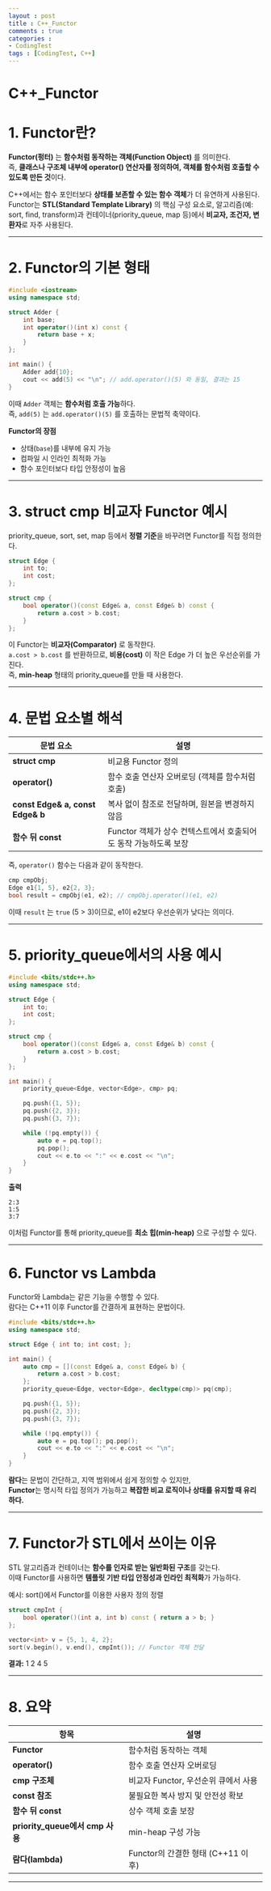 ```yaml
---
layout : post
title : C++_Functor
comments : true
categories : 
- CodingTest
tags : [CodingTest, C++]
---
```


# C++_Functor

# 1. Functor란?

**Functor(펑터)** 는 **함수처럼 동작하는 객체(Function Object)** 를 의미한다.  
즉, **클래스나 구조체 내부에 operator() 연산자를 정의하여, 객체를 함수처럼 호출할 수 있도록 만든 것**이다.

C++에서는 함수 포인터보다 **상태를 보존할 수 있는 함수 객체**가 더 유연하게 사용된다.  
Functor는 **STL(Standard Template Library)** 의 핵심 구성 요소로, 알고리즘(예: sort, find, transform)과 컨테이너(priority_queue, map 등)에서 **비교자, 조건자, 변환자**로 자주 사용된다.

---

# 2. Functor의 기본 형태

```cpp
#include <iostream>
using namespace std;

struct Adder {
    int base;
    int operator()(int x) const {
        return base + x;
    }
};

int main() {
    Adder add{10};
    cout << add(5) << "\n"; // add.operator()(5) 와 동일, 결과는 15
}
```

이때 `Adder` 객체는 **함수처럼 호출 가능**하다.  
즉, `add(5)` 는 `add.operator()(5)` 를 호출하는 문법적 축약이다.

**Functor의 장점**
- 상태(`base`)를 내부에 유지 가능
- 컴파일 시 인라인 최적화 가능
- 함수 포인터보다 타입 안정성이 높음

---

# 3. struct cmp 비교자 Functor 예시

priority_queue, sort, set, map 등에서 **정렬 기준**을 바꾸려면 Functor를 직접 정의한다.

```cpp
struct Edge {
    int to;
    int cost;
};

struct cmp {
    bool operator()(const Edge& a, const Edge& b) const {
        return a.cost > b.cost;
    }
};
```

이 Functor는 **비교자(Comparator)** 로 동작한다.  
`a.cost > b.cost` 를 반환하므로, **비용(cost)** 이 작은 Edge 가 더 높은 우선순위를 가진다.  
즉, **min-heap** 형태의 priority_queue를 만들 때 사용한다.

---

# 4. 문법 요소별 해석

| 문법 요소 | 설명 |
|------------|------|
| **struct cmp** | 비교용 Functor 정의 |
| **operator()** | 함수 호출 연산자 오버로딩 (객체를 함수처럼 호출) |
| **const Edge& a, const Edge& b** | 복사 없이 참조로 전달하며, 원본을 변경하지 않음 |
| **함수 뒤 const** | Functor 객체가 상수 컨텍스트에서 호출되어도 동작 가능하도록 보장 |

즉, `operator()` 함수는 다음과 같이 동작한다.

```cpp
cmp cmpObj;
Edge e1{1, 5}, e2{2, 3};
bool result = cmpObj(e1, e2); // cmpObj.operator()(e1, e2)
```

이때 `result` 는 `true` (5 > 3)이므로, e1이 e2보다 우선순위가 낮다는 의미다.

---

# 5. priority_queue에서의 사용 예시

```cpp
#include <bits/stdc++.h>
using namespace std;

struct Edge {
    int to;
    int cost;
};

struct cmp {
    bool operator()(const Edge& a, const Edge& b) const {
        return a.cost > b.cost;
    }
};

int main() {
    priority_queue<Edge, vector<Edge>, cmp> pq;

    pq.push({1, 5});
    pq.push({2, 3});
    pq.push({3, 7});

    while (!pq.empty()) {
        auto e = pq.top();
        pq.pop();
        cout << e.to << ":" << e.cost << "\n";
    }
}
```

**출력**
```
2:3
1:5
3:7
```

이처럼 Functor를 통해 priority_queue를 **최소 힙(min-heap)** 으로 구성할 수 있다.

---

# 6. Functor vs Lambda

Functor와 Lambda는 같은 기능을 수행할 수 있다.  
람다는 C++11 이후 Functor를 간결하게 표현하는 문법이다.

```cpp
#include <bits/stdc++.h>
using namespace std;

struct Edge { int to; int cost; };

int main() {
    auto cmp = [](const Edge& a, const Edge& b) {
        return a.cost > b.cost;
    };
    priority_queue<Edge, vector<Edge>, decltype(cmp)> pq(cmp);

    pq.push({1, 5});
    pq.push({2, 3});
    pq.push({3, 7});

    while (!pq.empty()) {
        auto e = pq.top(); pq.pop();
        cout << e.to << ":" << e.cost << "\n";
    }
}
```

**람다**는 문법이 간단하고, 지역 범위에서 쉽게 정의할 수 있지만,  
**Functor**는 명시적 타입 정의가 가능하고 **복잡한 비교 로직이나 상태를 유지할 때 유리하다.**

---

# 7. Functor가 STL에서 쓰이는 이유

STL 알고리즘과 컨테이너는 **함수를 인자로 받는 일반화된 구조**를 갖는다.  
이때 Functor를 사용하면 **템플릿 기반 타입 안정성과 인라인 최적화**가 가능하다.

예시: sort()에서 Functor를 이용한 사용자 정의 정렬
```cpp
struct cmpInt {
    bool operator()(int a, int b) const { return a > b; }
};

vector<int> v = {5, 1, 4, 2};
sort(v.begin(), v.end(), cmpInt()); // Functor 객체 전달
```

**결과:** 1 2 4 5

---

# 8. 요약

| 항목 | 설명 |
|------|------|
| **Functor** | 함수처럼 동작하는 객체 |
| **operator()** | 함수 호출 연산자 오버로딩 |
| **cmp 구조체** | 비교자 Functor, 우선순위 큐에서 사용 |
| **const 참조** | 불필요한 복사 방지 및 안전성 확보 |
| **함수 뒤 const** | 상수 객체 호출 보장 |
| **priority_queue에서 cmp 사용** | min-heap 구성 가능 |
| **람다(lambda)** | Functor의 간결한 형태 (C++11 이후) |

---
